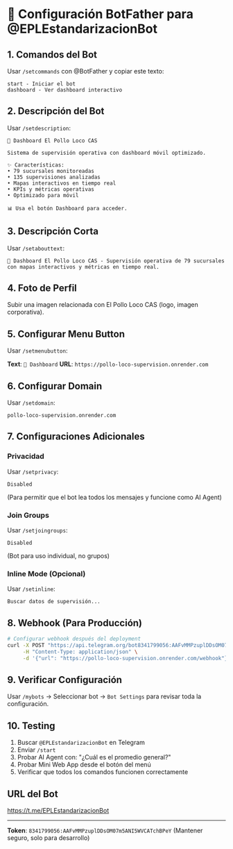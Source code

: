 # 🤖 Configuración BotFather para @EPLEstandarizacionBot

## 1. Comandos del Bot

Usar `/setcommands` con @BotFather y copiar este texto:

```
start - Iniciar el bot
dashboard - Ver dashboard interactivo
```

## 2. Descripción del Bot

Usar `/setdescription`:

```
🍗 Dashboard El Pollo Loco CAS

Sistema de supervisión operativa con dashboard móvil optimizado.

✨ Características:
• 79 sucursales monitoreadas
• 135 supervisiones analizadas
• Mapas interactivos en tiempo real
• KPIs y métricas operativas
• Optimizado para móvil

📊 Usa el botón Dashboard para acceder.
```

## 3. Descripción Corta

Usar `/setabouttext`:

```
🍗 Dashboard El Pollo Loco CAS - Supervisión operativa de 79 sucursales con mapas interactivos y métricas en tiempo real.
```

## 4. Foto de Perfil

Subir una imagen relacionada con El Pollo Loco CAS (logo, imagen corporativa).

## 5. Configurar Menu Button

Usar `/setmenubutton`:

**Text**: `🎨 Dashboard`
**URL**: `https://pollo-loco-supervision.onrender.com`

## 6. Configurar Domain

Usar `/setdomain`:

```
pollo-loco-supervision.onrender.com
```

## 7. Configuraciones Adicionales

### Privacidad
Usar `/setprivacy`:
```
Disabled
```
(Para permitir que el bot lea todos los mensajes y funcione como AI Agent)

### Join Groups
Usar `/setjoingroups`:
```
Disabled
```
(Bot para uso individual, no grupos)

### Inline Mode (Opcional)
Usar `/setinline`:
```
Buscar datos de supervisión...
```

## 8. Webhook (Para Producción)

```bash
# Configurar webhook después del deployment
curl -X POST "https://api.telegram.org/bot8341799056:AAFvMMPzuplDDsOM07m5ANI5WVCATchBPeY/setWebhook" \
     -H "Content-Type: application/json" \
     -d '{"url": "https://pollo-loco-supervision.onrender.com/webhook"}'
```

## 9. Verificar Configuración

Usar `/mybots` → Seleccionar bot → `Bot Settings` para revisar toda la configuración.

## 10. Testing

1. Buscar `@EPLEstandarizacionBot` en Telegram
2. Enviar `/start`
3. Probar AI Agent con: "¿Cuál es el promedio general?"
4. Probar Mini Web App desde el botón del menú
5. Verificar que todos los comandos funcionen correctamente

## URL del Bot

https://t.me/EPLEstandarizacionBot

---

**Token**: `8341799056:AAFvMMPzuplDDsOM07m5ANI5WVCATchBPeY` 
(Mantener seguro, solo para desarrollo)
